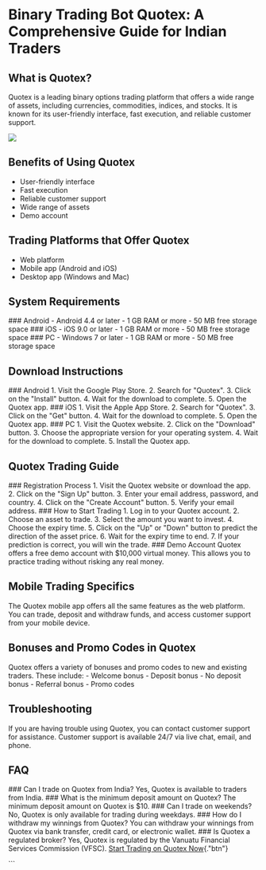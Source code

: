 # Binary Trading Bot Quotex: A Comprehensive Guide for Indian Traders

## What is Quotex?

Quotex is a leading binary options trading platform that offers a wide
range of assets, including currencies, commodities, indices, and stocks.
It is known for its user-friendly interface, fast execution, and
reliable customer support.

[![](https://static.quotex.io/files/4_en/300_250.jpg)](https://traff.sbs/brokerqxlid)

## Benefits of Using Quotex

-   User-friendly interface
-   Fast execution
-   Reliable customer support
-   Wide range of assets
-   Demo account

## Trading Platforms that Offer Quotex

-   Web platform
-   Mobile app (Android and iOS)
-   Desktop app (Windows and Mac)

## System Requirements

\### Android - Android 4.4 or later - 1 GB RAM or more - 50 MB free
storage space \### iOS - iOS 9.0 or later - 1 GB RAM or more - 50 MB
free storage space \### PC - Windows 7 or later - 1 GB RAM or more - 50
MB free storage space

## Download Instructions

\### Android 1. Visit the Google Play Store. 2. Search for
"Quotex". 3. Click on the "Install" button. 4. Wait for the
download to complete. 5. Open the Quotex app. \### iOS 1. Visit the
Apple App Store. 2. Search for "Quotex". 3. Click on the
"Get" button. 4. Wait for the download to complete. 5. Open the
Quotex app. \### PC 1. Visit the Quotex website. 2. Click on the
"Download" button. 3. Choose the appropriate version for your
operating system. 4. Wait for the download to complete. 5. Install the
Quotex app.

## Quotex Trading Guide

\### Registration Process 1. Visit the Quotex website or download the
app. 2. Click on the "Sign Up" button. 3. Enter your email
address, password, and country. 4. Click on the "Create Account"
button. 5. Verify your email address. \### How to Start Trading 1. Log
in to your Quotex account. 2. Choose an asset to trade. 3. Select the
amount you want to invest. 4. Choose the expiry time. 5. Click on the
"Up" or "Down" button to predict the direction of the asset
price. 6. Wait for the expiry time to end. 7. If your prediction is
correct, you will win the trade. \### Demo Account Quotex offers a free
demo account with \$10,000 virtual money. This allows you to practice
trading without risking any real money.

## Mobile Trading Specifics

The Quotex mobile app offers all the same features as the web platform.
You can trade, deposit and withdraw funds, and access customer support
from your mobile device.

## Bonuses and Promo Codes in Quotex

Quotex offers a variety of bonuses and promo codes to new and existing
traders. These include: - Welcome bonus - Deposit bonus - No deposit
bonus - Referral bonus - Promo codes

## Troubleshooting

If you are having trouble using Quotex, you can contact customer support
for assistance. Customer support is available 24/7 via live chat, email,
and phone.

## FAQ

\### Can I trade on Quotex from India? Yes, Quotex is available to
traders from India. \### What is the minimum deposit amount on Quotex?
The minimum deposit amount on Quotex is \$10. \### Can I trade on
weekends? No, Quotex is only available for trading during weekdays. \###
How do I withdraw my winnings from Quotex? You can withdraw your
winnings from Quotex via bank transfer, credit card, or electronic
wallet. \### Is Quotex a regulated broker? Yes, Quotex is regulated by
the Vanuatu Financial Services Commission (VFSC). [Start Trading on
Quotex Now](\%22https://traff.sbs/brokerqxlid\%22){."btn"}

\`\`\`

